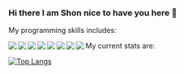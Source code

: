 ### Hi there I am Shon nice to have you here 👋


My programming skills includes:

<img align=left  src="https://img.shields.io/badge/HTML5-E34F26?style=for-the-badge&logo=html5&logoColor=white"/>
<img align=left  src="https://img.shields.io/badge/CSS3-1572B6?style=for-the-badge&logo=css3&logoColor=white"/>
<img align=left  src="https://img.shields.io/badge/React-20232A?style=for-the-badge&logo=react&logoColor=61DAFB"/>
<img align=left  src="https://img.shields.io/badge/JavaScript-323330?style=for-the-badge&logo=javascript&logoColor=F7DF1E"/>
<img align=left  src="https://img.shields.io/badge/Node.js-339933?style=for-the-badge&logo=nodedotjs&logoColor=white"/>
<img align=left  src="https://img.shields.io/badge/MongoDB-4EA94B?style=for-the-badge&logo=mongodb&logoColor=white"/>
<img align=left  src="https://img.shields.io/badge/PostgreSQL-316192?style=for-the-badge&logo=postgresql&logoColor=white"/>
<img align=left  src="https://img.shields.io/badge/Express.js-000000?style=for-the-badge&logo=express&logoColor=white"/>


My current stats are:

[![Top Langs](https://github-readme-stats.vercel.app/api/top-langs/?username=anuraghazra&layout=compact)](https://github.com/anuraghazra/github-readme-stats)


<!--
**ShonBarkan/ShonBarkan** is a ✨ _special_ ✨ repository because its `README.md` (this file) appears on your GitHub profile.

Here are some ideas to get you started:

- 🔭 I’m currently working on ...
- 🌱 I’m currently learning ...
- 👯 I’m looking to collaborate on ...
- 🤔 I’m looking for help with ...
- 💬 Ask me about ...
- 📫 How to reach me: ...
- 😄 Pronouns: ...
- ⚡ Fun fact: ...
-->
